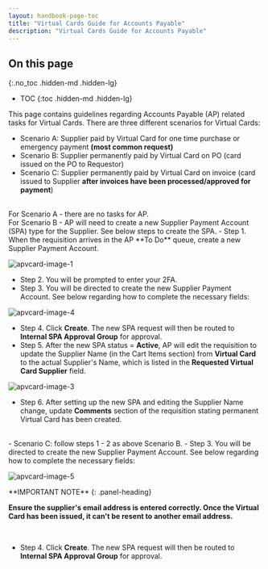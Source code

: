 ```yaml
---
layout: handbook-page-toc
title: "Virtual Cards Guide for Accounts Payable"
description: "Virtual Cards Guide for Accounts Payable"
---
```


<link rel="stylesheet" type="text/css" href="/stylesheets/biztech.css" />

## On this page
{:.no_toc .hidden-md .hidden-lg}

- TOC
{:toc .hidden-md .hidden-lg}

This page contains guidelines regarding Accounts Payable (AP) related tasks for Virtual Cards. There are three different scenarios for Virtual Cards:
- Scenario A: Supplier paid by Virtual Card for one time purchase or emergency payment **(most common request)**
- Scenario B: Supplier permanently paid by Virtual Card on PO (card issued on the PO to Requestor) 
- Scenario C: Supplier permanently paid by Virtual Card on invoice (card issued to Supplier **after invoices have been processed/approved for payment**)
<br>
For Scenario A - there are no tasks for AP.
<br>
For Scenario B - AP will need to create a new Supplier Payment Account (SPA) type for the Supplier. See below steps to create the SPA.
   - Step 1. When the requisition arrives in the AP **To Do** queue, create a new Supplier Payment Account.

![apvcard-image-1](/handbook/business-technology/enterprise-applications/guides/coupa-virtual-cards/apvcard1.png)
<br>
   - Step 2. You will be prompted to enter your 2FA. 
   - Step 3. You will be directed to create the new Supplier Payment Account. See below regarding how to complete the necessary fields:

![apvcard-image-4](/handbook/business-technology/enterprise-applications/guides/coupa-virtual-cards/apvcard4.png)
<br>
   - Step 4. Click **Create**. The new SPA request will then be routed to **Internal SPA Approval Group** for approval.
   - Step 5. After the new SPA status = **Active**, AP will edit the requisition to update the Supplier Name (in the Cart Items section) from **Virtual Card** to the actual Supplier's Name, which is listed in the **Requested Virtual Card Supplier** field.

![apvcard-image-3](/handbook/business-technology/enterprise-applications/guides/coupa-virtual-cards/apvcard3.png)
<br>
   - Step 6. After setting up the new SPA and editing the Supplier Name change, update **Comments** section of the requisition stating permanent Virtual Card has been created.
<br>   
- Scenario C: follow steps 1 - 2 as above Scenario B.
   - Step 3. You will be directed to create the new Supplier Payment Account. See below regarding how to complete the necessary fields:

![apvcard-image-5](/handbook/business-technology/enterprise-applications/guides/coupa-virtual-cards/apvcard5.png)
<br>

<div class="panel panel-danger">
**IMPORTANT NOTE**
{: .panel-heading}
<div class="panel-body">

**Ensure the supplier's email address is entered correctly. Once the Virtual Card has been issued, it can't be resent to another email address.**

</div>
</div>
<br>

   - Step 4. Click **Create**. The new SPA request will then be routed to **Internal SPA Approval Group** for approval.

